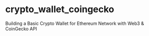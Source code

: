 # crypto_wallet_coingecko
Building a Basic Crypto Wallet for Ethereum Network with Web3 &amp; CoinGecko API
